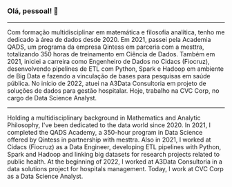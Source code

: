 ### Olá, pessoal! 👋

***

Com formação multidisciplinar em matemática e filosofia analítica, tenho me dedicado à área de dados desde 2020. Em 2021, passei pela Academia QADS, um programa da empresa Qintess em parceria com a mesttra, totalizando 350 horas de treinamento em Ciência de Dados. Também em 2021, iniciei a carreira como Engenheiro de Dados no Cidacs (Fiocruz), desenvolvendo pipelines de ETL com Python, Spark e Hadoop em ambiente de Big Data e fazendo a vinculação de bases para pesquisas em saúde pública. No início de 2022, atuei na A3Data Consultoria em projeto de soluções de dados para gestão hospitalar. Hoje, trabalho na CVC Corp, no cargo de Data Science Analyst.

***

Holding a multidisciplinary background in Mathematics and Analytic Philosophy, I've been dedicated to the data world since 2020. In 2021, I completed the QADS Academy, a 350-hour program in Data Science offered by Qintess in partnership with mesttra. Also in 2021, I worked at Cidacs (Fiocruz) as a Data Engineer, developing ETL pipelines with Python, Spark and Hadoop and linking big datasets for research projects related to public health. At the beginning of 2022, I worked at A3Data Consultoria in a data solutions project for hospitals management. Today, I work at CVC Corp as a Data Science Analyst.

